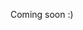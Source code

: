 Coming soon :)

<!-- crypto, payment masking, wallets (walletscrutiny, hardware wallets) tools etc. -->